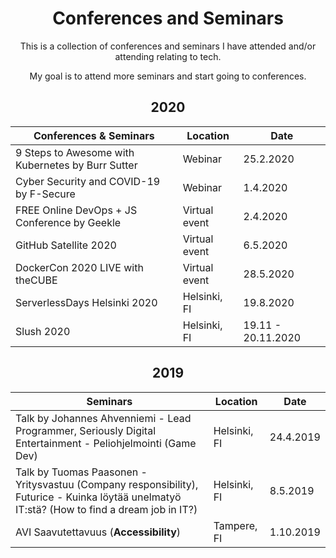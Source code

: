 <h1 align="center">
Conferences and Seminars
</h1>

<p align="center">
This is a collection of conferences and seminars I have attended and/or attending relating to tech.
</p>

<p align="center">
My goal is to attend more seminars and start going to conferences.
</p>

<h2 align="center">
2020
</h2>

Conferences & Seminars | Location | Date
-----------|------|----------
9 Steps to Awesome with Kubernetes by Burr Sutter | Webinar | 25.2.2020
Cyber Security and COVID-19 by F-Secure | Webinar | 1.4.2020
FREE Online DevOps + JS Conference by Geekle | Virtual event | 2.4.2020
GitHub Satellite 2020 | Virtual event | 6.5.2020
DockerCon 2020 LIVE with theCUBE | Virtual event | 28.5.2020
ServerlessDays Helsinki 2020 | Helsinki, FI | 19.8.2020
Slush 2020 | Helsinki, FI | 19.11 - 20.11.2020

<h2 align="center">
2019
</h2>

Seminars | Location | Date
-----------|------|----------
Talk by Johannes Ahvenniemi - Lead Programmer, Seriously Digital Entertainment - Peliohjelmointi (Game Dev) | Helsinki, FI | 24.4.2019
Talk by Tuomas Paasonen - Yritysvastuu (Company responsibility), Futurice - Kuinka löytää unelmatyö IT:stä? (How to find a dream job in IT?) | Helsinki, FI | 8.5.2019
AVI Saavutettavuus (**Accessibility**) | Tampere, FI | 1.10.2019
